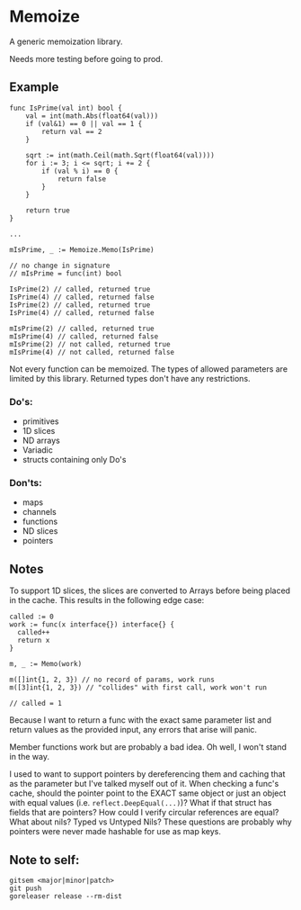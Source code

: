 # Memoize

A generic memoization library.

Needs more testing before going to prod.

## Example

```
func IsPrime(val int) bool {
	val = int(math.Abs(float64(val)))
	if (val&1) == 0 || val == 1 {
		return val == 2
	}

	sqrt := int(math.Ceil(math.Sqrt(float64(val))))
	for i := 3; i <= sqrt; i += 2 {
		if (val % i) == 0 {
			return false
		}
	}

	return true
}

...

mIsPrime, _ := Memoize.Memo(IsPrime)

// no change in signature
// mIsPrime = func(int) bool

IsPrime(2) // called, returned true
IsPrime(4) // called, returned false
IsPrime(2) // called, returned true
IsPrime(4) // called, returned false

mIsPrime(2) // called, returned true
mIsPrime(4) // called, returned false
mIsPrime(2) // not called, returned true
mIsPrime(4) // not called, returned false
```

Not every function can be memoized. The types of allowed parameters are limited
by this library. Returned types don't have any restrictions.

### Do's:
* primitives
* 1D slices
* ND arrays
* Variadic
* structs containing only Do's

### Don'ts:
* maps
* channels
* functions
* ND slices
* pointers

## Notes
To support 1D slices, the slices are converted to Arrays before being placed in
the cache. This results in the following edge case:

```
called := 0
work := func(x interface{}) interface{} {
  called++
  return x
}

m, _ := Memo(work)

m([]int{1, 2, 3}) // no record of params, work runs
m([3]int{1, 2, 3}) // "collides" with first call, work won't run

// called = 1
```

Because I want to return a func with the exact same parameter list and return
values as the provided input, any errors that arise will panic.

Member functions work but are probably a bad idea. Oh well, I won't stand in the
way.

I used to want to support pointers by dereferencing them and caching that as the
parameter but I've talked myself out of it. When checking a func's cache, should
the pointer point to the EXACT same object or just an object with equal values
(i.e. `reflect.DeepEqual(...)`)?
What if that struct has fields that are pointers? How could I verify circular
references are equal? What about nils? Typed vs Untyped Nils? These questions
are probably why pointers were never made hashable for use as map keys.

## Note to self:

```
gitsem <major|minor|patch>
git push
goreleaser release --rm-dist
```
